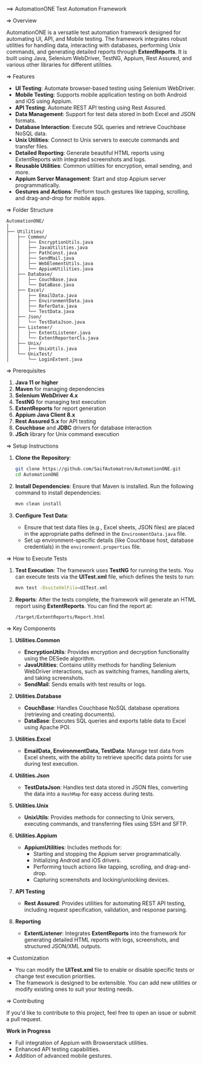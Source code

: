 ==> AutomationONE Test Automation Framework

=> Overview

AutomationONE is a versatile test automation framework designed for automating UI, API, and Mobile testing. The framework integrates robust utilities for handling data, interacting with databases, performing Unix commands, and generating detailed reports through **ExtentReports**. It is built using Java, Selenium WebDriver, TestNG, Appium, Rest Assured, and various other libraries for different utilities.

=> Features

- **UI Testing**: Automate browser-based testing using Selenium WebDriver.
- **Mobile Testing**: Supports mobile application testing on both Android and iOS using Appium.
- **API Testing**: Automate REST API testing using Rest Assured.
- **Data Management**: Support for test data stored in both Excel and JSON formats.
- **Database Interaction**: Execute SQL queries and retrieve Couchbase NoSQL data.
- **Unix Utilities**: Connect to Unix servers to execute commands and transfer files.
- **Detailed Reporting**: Generate beautiful HTML reports using ExtentReports with integrated screenshots and logs.
- **Reusable Utilities**: Common utilities for encryption, email sending, and more.
- **Appium Server Management**: Start and stop Appium server programmatically.
- **Gestures and Actions**: Perform touch gestures like tapping, scrolling, and drag-and-drop for mobile apps.

=> Folder Structure

```
AutomationONE/
│
├── Utilities/
│   ├── Common/
│   │   ├── EncryptionUtils.java
│   │   ├── JavaUtilities.java
│   │   ├── PathConst.java
│   │   ├── SendMail.java
│   │   ├── WebElementUtils.java
│   │   └── AppiumUtilities.java
│   ├── Database/
│   │   ├── CouchBase.java
│   │   └── DataBase.java
│   ├── Excel/
│   │   ├── EmailData.java
│   │   ├── EnvironmentData.java
│   │   ├── ReferData.java
│   │   └── TestData.java
│   ├── Json/
│   │   └── TestDataJson.java
│   ├── Listener/
│   │   ├── ExtentListener.java
│   │   └── ExtentReporterCls.java
│   ├── Unix/
│   │   ├── UnixUtils.java
│   └── UnixTest/
│       └── LoginExtent.java
```

=> Prerequisites

1. **Java 11 or higher**
2. **Maven** for managing dependencies
3. **Selenium WebDriver 4.x**
4. **TestNG** for managing test execution
5. **ExtentReports** for report generation
6. **Appium Java Client 8.x**
7. **Rest Assured 5.x** for API testing
8. **Couchbase** and **JDBC** drivers for database interaction
9. **JSch** library for Unix command execution

=> Setup Instructions

1. **Clone the Repository**:
   ```bash
   git clone https://github.com/SaifAutomatron/AutomationONE.git
   cd AutomationONE
   ```

2. **Install Dependencies**:
   Ensure that Maven is installed. Run the following command to install dependencies:
   ```bash
   mvn clean install
   ```

3. **Configure Test Data**:
   - Ensure that test data files (e.g., Excel sheets, JSON files) are placed in the appropriate paths defined in the `EnvironmentData.java` file.
   - Set up environment-specific details (like Couchbase host, database credentials) in the `environment.properties` file.

=> How to Execute Tests

1. **Test Execution**:
   The framework uses **TestNG** for running the tests. You can execute tests via the **UITest.xml** file, which defines the tests to run:
   ```bash
   mvn test -DsuiteXmlFile=UITest.xml
   ```

2. **Reports**:
   After the tests complete, the framework will generate an HTML report using **ExtentReports**. You can find the report at:
   ```
   /target/ExtentReports/Report.html
   ```

=> Key Components

1. **Utilities.Common**
   - **EncryptionUtils**: Provides encryption and decryption functionality using the DESede algorithm.
   - **JavaUtilities**: Contains utility methods for handling Selenium WebDriver interactions, such as switching frames, handling alerts, and taking screenshots.
   - **SendMail**: Sends emails with test results or logs.

2. **Utilities.Database**
   - **CouchBase**: Handles Couchbase NoSQL database operations (retrieving and creating documents).
   - **DataBase**: Executes SQL queries and exports table data to Excel using Apache POI.

3. **Utilities.Excel**
   - **EmailData, EnvironmentData, TestData**: Manage test data from Excel sheets, with the ability to retrieve specific data points for use during test execution.

4. **Utilities.Json**
   - **TestDataJson**: Handles test data stored in JSON files, converting the data into a `HashMap` for easy access during tests.

5. **Utilities.Unix**
   - **UnixUtils**: Provides methods for connecting to Unix servers, executing commands, and transferring files using SSH and SFTP.

6. **Utilities.Appium**
   - **AppiumUtilities**: Includes methods for:
     - Starting and stopping the Appium server programmatically.
     - Initializing Android and iOS drivers.
     - Performing touch actions like tapping, scrolling, and drag-and-drop.
     - Capturing screenshots and locking/unlocking devices.

7. **API Testing**
   - **Rest Assured**: Provides utilities for automating REST API testing, including request specification, validation, and response parsing.

8. **Reporting**
   - **ExtentListener**: Integrates **ExtentReports** into the framework for generating detailed HTML reports with logs, screenshots, and structured JSON/XML outputs.

=> Customization

- You can modify the **UITest.xml** file to enable or disable specific tests or change test execution priorities.
- The framework is designed to be extensible. You can add new utilities or modify existing ones to suit your testing needs.

=> Contributing

If you'd like to contribute to this project, feel free to open an issue or submit a pull request.

**Work in Progress**
- Full integration of Appium with Browserstack utilities.
- Enhanced API testing capabilities.
- Addition of advanced mobile gestures.

